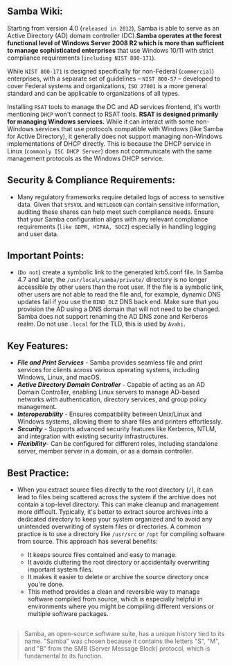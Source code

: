 ## Samba Wiki:

Starting from version 4.0 (`released in 2012`), Samba is able to serve as an Active Directory (AD) domain controller (DC).**Samba operates at the forest functional level of Windows Server 2008 R2 which is more than sufficient to manage sophisticated enterprises** that use Windows 10/11 with strict compliance requirements (`including NIST 800-171`).

While `NIST 800-171` is designed specifically for non-Federal (`commercial`) enterprises, with a separate set of guidelines – `NIST 800-57` – developed to cover Federal systems and organizations, `ISO 27001` is a more general standard and can be applicable to organizations of all types.

Installing `RSAT` tools to manage the DC and AD services frontend, it's worth mentioning `DHCP` won't connect to RSAT tools. **RSAT is designed primarily for managing Windows services.** While it can interact with some non-Windows services that use protocols compatible with Windows (like Samba for Active Directory), it generally does not support managing non-Windows implementations of DHCP directly. This is because the DHCP service in Linux (`commonly ISC DHCP Server`) does not communicate with the same management protocols as the Windows DHCP service.

## Security & Compliance Requirements:

- Many regulatory frameworks require detailed logs of access to sensitive data. Given that `SYSVOL` and `NETLOGON` can contain sensitive information, auditing these shares can help meet such compliance needs. Ensure that your Samba configuration aligns with any relevant compliance requirements (`like GDPR, HIPAA, SOC2`) especially in handling logging and user data.

## Important Points:

- (`Do not`) create a symbolic link to the generated krb5.conf file. In Samba 4.7 and later, the `/usr/local/samba/private/` directory is no longer accessible by other users than the root user. If the file is a symbolic link, other users are not able to read the file and, for example, dynamic DNS updates fail if you use the `BIND_DLZ` DNS back end. Make sure that you provision the AD using a DNS domain that will not need to be changed. Samba does not support renaming the AD DNS zone and Kerberos realm. Do not use `.local` for the TLD, this is used by `Avahi`.


## Key Features:

- ***File and Print Services*** - Samba provides seamless file and print services for clients across various operating systems, including Windows, Linux, and macOS.
- ***Active Directory Domain Controller*** - Capable of acting as an AD Domain Controller, enabling Linux servers to manage AD-based networks with authentication, directory services, and group policy management.
- ***Interoperability*** - Ensures compatibility between Unix/Linux and Windows systems, allowing them to share files and printers effortlessly.
- ***Security*** - Supports advanced security features like Kerberos, NTLM, and integration with existing security infrastructures.
- ***Flexibility***-  Can be configured for different roles, including standalone server, member server in a domain, or as a domain controller.


## Best Practice:

- When you extract source files directly to the root directory (`/`), it can lead to files being scattered across the system if the archive does not contain a top-level directory. This can make cleanup and management more difficult. Typically, it's better to extract source archives into a dedicated directory to keep your system organized and to avoid any unintended overwriting of system files or directories. A common practice is to use a directory like `/usr/src` or `/opt` for compiling software from source. This approach has several benefits:
  
  - It keeps source files contained and easy to manage.
  - It avoids cluttering the root directory or accidentally overwriting important system files.
  - It makes it easier to delete or archive the source directory once you're done.
  - This method provides a clean and reversible way to manage software compiled from source, which is especially helpful in environments where you might be compiling different versions or multiple software packages.

##
> Samba, an open-source software suite, has a unique history tied to its name. "Samba" was chosen because it contains the letters "S", "M", and "B" from the SMB (Server Message Block) protocol, which is fundamental to its function. 
